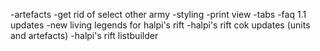 -artefacts
-get rid of select other army
-styling
-print view
-tabs
-faq 1.1 updates
-new living legends for halpi's rift
-halpi's rift cok updates (units and artefacts)
-halpi's rift listbuilder
